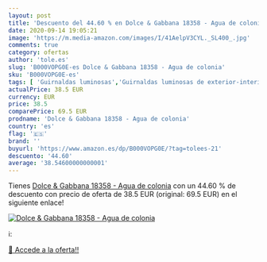 ```yaml
---
layout: post
title: 'Descuento del 44.60 % en Dolce & Gabbana 18358 - Agua de colonia'
date: 2020-09-14 19:05:21
image: 'https://m.media-amazon.com/images/I/41AelpV3CYL._SL400_.jpg'
comments: true
category: ofertas
author: 'tole.es'
slug: 'B000VOPG0E-es Dolce & Gabbana 18358 - Agua de colonia'
sku: 'B000VOPG0E-es'
tags: [ 'Guirnaldas luminosas','Guirnaldas luminosas de exterior-interior','Iluminación','agua','colonia','de', ]
actualPrice: 38.5 EUR
currency: EUR
price: 38.5
comparePrice: 69.5 EUR
prodname: 'Dolce & Gabbana 18358 - Agua de colonia'
country: 'es'
flag: '🇪🇸'
brand: ''
buyurl: 'https://www.amazon.es/dp/B000VOPG0E/?tag=tolees-21'
descuento: '44.60'
average: '38.54600000000001'
---
```


Tienes [Dolce & Gabbana 18358 - Agua de colonia](https://www.amazon.es/dp/B000VOPG0E/?tag=tolees-21) con un 44.60 % de descuento con precio de oferta de 38.5 EUR (original: 69.5 EUR) en el siguiente enlace!

[![Dolce & Gabbana 18358 - Agua de colonia](https://m.media-amazon.com/images/I/41AelpV3CYL._SL400_.jpg)](https://www.amazon.es/dp/B000VOPG0E/?tag=tolees-21)

ℹ️:


[🛒 Accede a la oferta!!](https://www.amazon.es/dp/B000VOPG0E/?tag=tolees-21)
